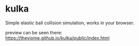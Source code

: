 # kulka
Simple elastic ball collision simulation, works in your browser.

preview can be seen there:
https://theyiome.github.io/kulka/public/index.html
